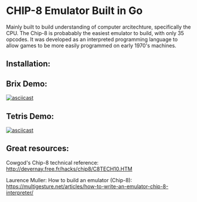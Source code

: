 # **CHIP-8 Emulator Built in Go**

Mainly built to build understanding of computer arcitechture, specifically the CPU.  The Chip-8 is probabably the easiest emulator to build, with only 35 opcodes.  It was developed as an interpreted programming language to allow games to be more easily programmed on early 1970's machines.

## Installation:


## Brix Demo:
[![asciicast](https://asciinema.org/a/ASvnDFFaxdioWyzh9TQ0VJlDg.svg)](https://asciinema.org/a/ASvnDFFaxdioWyzh9TQ0VJlDg)

## Tetris Demo:
[![asciicast](https://asciinema.org/a/ECCnCEtCMVFlwBxGvrglC9P7d.svg)](https://asciinema.org/a/ECCnCEtCMVFlwBxGvrglC9P7d)

## Great resources:
Cowgod's Chip-8 technical reference: http://devernay.free.fr/hacks/chip8/C8TECH10.HTM

Laurence Muller: How to build an emulator (Chip-8): https://multigesture.net/articles/how-to-write-an-emulator-chip-8-interpreter/
